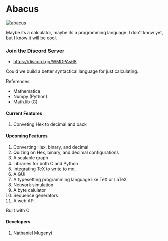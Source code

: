 # Abacus
![abacus](https://github.com/user-attachments/assets/d037f825-c2a0-4984-a4a1-928e8c923ee6)


Maybe its a calculator, maybe its a programming language. I don't know yet, but I know it will be cool. 

### Join the Discord Server 
- https://discord.gg/WMDPAs68


Could we build a better syntactical language for just calculating. 

References
- Mathematica
- Numpy (Python)
- Math.lib (C)

#### Current Features
1. Conveting Hex to decimal and back 

#### Upcoming Features
1. Converting Hex, binary, and decimal
2. Quizing on Hex, binary, and decimal configurations
3. A scalable graph
4. Libraries for both C and Python
5. Integrating TeX to write to md.
6. A GUI
7. A typesetting programming language like TeX or LaTeX
8. Network simulation
9. A byte calulator
10. Sequence generators
11. A web API



Built with C 

#### Developers

1. Nathaniel Mugenyi


